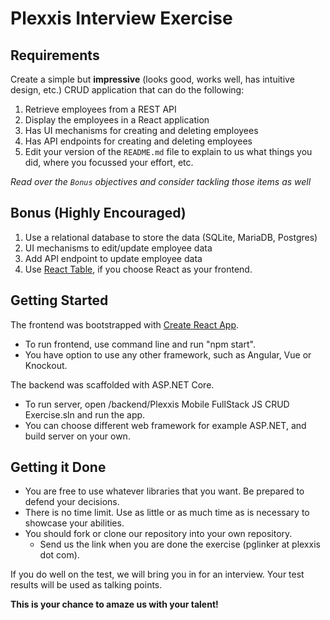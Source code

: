 # Plexxis Interview Exercise
## Requirements
Create a simple but __impressive__ (looks good, works well, has intuitive design, etc.) CRUD application that can do the following:

1) Retrieve employees from a REST API  
2) Display the employees in a React application  
3) Has UI mechanisms for creating and deleting employees  
4) Has API endpoints for creating and deleting employees  
5) Edit your version of the `README.md` file to explain to us what things you did, where you focussed your effort, etc.

*Read over the `Bonus` objectives and consider tackling those items as well*

## Bonus (Highly Encouraged)

1) Use a relational database to store the data (SQLite, MariaDB, Postgres)  
2) UI mechanisms to edit/update employee data  
3) Add API endpoint to update employee data  
4) Use [React Table](https://react-table.js.org), if you choose React as your frontend. 

## Getting Started
The frontend was bootstrapped with [Create React App](https://github.com/facebookincubator/create-react-app). 

* To run frontend, use command line and run "npm start". 
* You have option to use any other framework, such as Angular, Vue or Knockout. 

The backend was scaffolded with ASP.NET Core. 

* To run server, open /backend/Plexxis Mobile FullStack JS CRUD Exercise.sln and run the app. 
* You can choose different web framework for example ASP.NET, and build server on your own. 

## Getting it Done
* You are free to use whatever libraries that you want. Be prepared to defend your decisions.
* There is no time limit. Use as little or as much time as is necessary to showcase your abilities.
* You should fork or clone our repository into your own repository.
  * Send us the link when you are done the exercise (pglinker at plexxis dot com).

If you do well on the test, we will bring you in for an interview. Your test results will be used as talking points.  

 __This is your chance to amaze us with your talent!__
